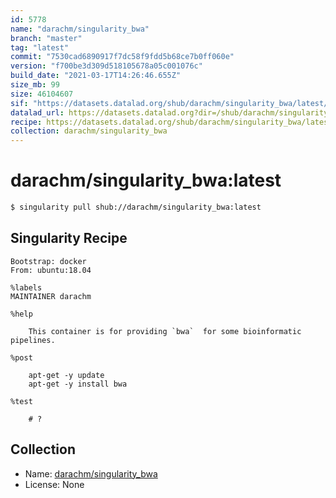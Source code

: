 ```yaml
---
id: 5778
name: "darachm/singularity_bwa"
branch: "master"
tag: "latest"
commit: "7530cad6890917f7dc58f9fdd5b68ce7b0ff060e"
version: "f700be3d309d518105678a05c001076c"
build_date: "2021-03-17T14:26:46.655Z"
size_mb: 99
size: 46104607
sif: "https://datasets.datalad.org/shub/darachm/singularity_bwa/latest/2021-03-17-7530cad6-f700be3d/f700be3d309d518105678a05c001076c.simg"
datalad_url: https://datasets.datalad.org?dir=/shub/darachm/singularity_bwa/latest/2021-03-17-7530cad6-f700be3d/
recipe: https://datasets.datalad.org/shub/darachm/singularity_bwa/latest/2021-03-17-7530cad6-f700be3d/Singularity
collection: darachm/singularity_bwa
---
```


# darachm/singularity_bwa:latest

```bash
$ singularity pull shub://darachm/singularity_bwa:latest
```

## Singularity Recipe

```singularity
Bootstrap: docker
From: ubuntu:18.04

%labels
MAINTAINER darachm

%help

    This container is for providing `bwa`  for some bioinformatic pipelines.
    
%post

    apt-get -y update
    apt-get -y install bwa

%test

    # ?
```

## Collection

 - Name: [darachm/singularity_bwa](https://github.com/darachm/singularity_bwa)
 - License: None

